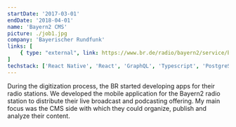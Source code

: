 ```yaml
---
startDate: '2017-03-01'
endDate: '2018-04-01'
name: 'Bayern2 CMS'
picture: ./job1.jpg
company: 'Bayerischer Rundfunk'
links: [
    { type: "external", link: https://www.br.de/radio/bayern2/service/bayern-2-app-das-ganze-programm-auf-ihrem-smartphone-100.html }
]
techstack: ['React Native', 'React', 'GraphQL', 'Typescript', 'PostgreSQL', 'MongoDB', 'Elastic Search', 'CSS', 'HTML', 'Jenkins']
---
```


During the digitization process, the BR started developing apps for their radio stations.
We developed the mobile application for the Bayern2 radio station to distribute their live broadcast and podcasting offering. My main focus was the CMS side with which they could organize, publish and analyze their content.